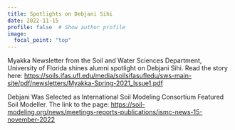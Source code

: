 ```yaml
---
title: Spotlights on Debjani Sihi
date: 2022-11-15
profile: false  # Show author profile
image:
  focal_point: "top"
---
```


Myakka Newsletter from the Soil and Water Sciences Department, University of Florida shines alumni spotlight on Debjani Sihi. Read the story here: https://soils.ifas.ufl.edu/media/soilsifasufledu/sws-main-site/pdf/newsletters/Myakka-Spring-2021_Issue1.pdf 

Debjani Was Selected as International Soil Modeling Consortium Featured Soil Modeller. The link to the page: https://soil-modeling.org/news/meetings-reports-publications/ismc-news-15-november-2022 
